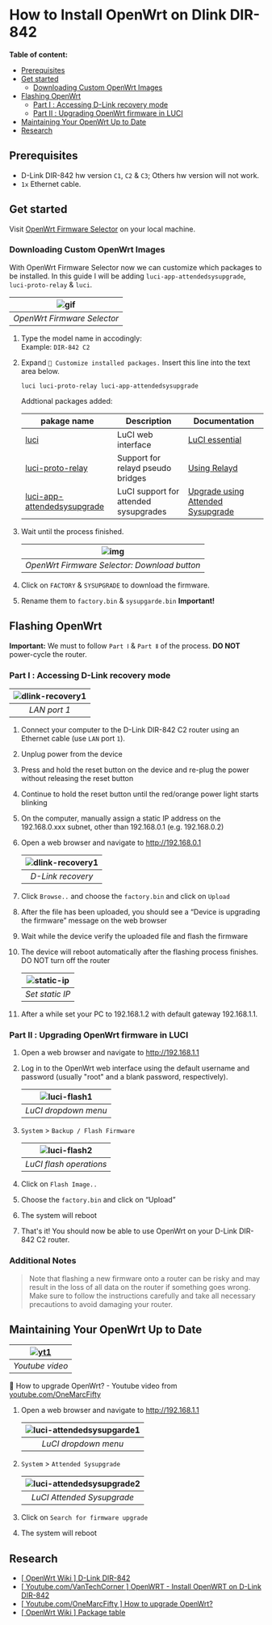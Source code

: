 # How to Install OpenWrt on Dlink DIR-842

**Table of content:**

- [Prerequisites](#prerequisites)
- [Get started](#get-started)
  - [Downloading Custom OpenWrt Images](P)
- [Flashing OpenWrt](#flashing-openwrt)
  - [Part Ⅰ : Accessing D-Link recovery mode](#part-ⅰ--accessing-d-link-recovery-mode)
  - [Part Ⅱ : Upgrading OpenWrt firmware in LUCI](#part-ⅱ--upgrading-openwrt-firmware-in-luci)
- [Maintaining Your OpenWrt Up to Date](#maintaining-your-openwrt-up-to-date)
- [Research](#research)

## Prerequisites

- D-Link DIR-842 hw version `C1`, `C2` & `C3`; Others hw version will not work.
- `1x` Ethernet cable.

## Get started

 Visit [OpenWrt Firmware Selector](https://firmware-selector.openwrt.org/) on your local machine.

### Downloading Custom OpenWrt Images  

With OpenWrt Firmware Selector now we can customize which packages to be installed. In this guide I will be adding `luci-app-attendedsysupgrade`,  `luci-proto-relay` & `luci`.  

| ![gif](./firmware-selector3.gif) |  
|:--:|  
| *OpenWrt Firmware Selector* |

1. Type the model name in accodingly:  
    Example: `DIR-842 C2`
2. Expand `🔽 Customize installed packages.` Insert this line into the text area below.  

    ```shell
    luci luci-proto-relay luci-app-attendedsysupgrade
    ```

    Addtional packages added:

    |   pakage name |   Description |   Documentation |
    |--- |--- | ---   |
    |   [luci](https://openwrt.org/packages/pkgdata/luci) |   LuCI web interface | [LuCI essential](https://openwrt.org/docs/guide-user/luci/luci.essentials)  |
    |   [luci-proto-relay](https://openwrt.org/packages/pkgdata/luci-proto-relay)	|   Support for relayd pseudo bridges	| [Using Relayd](https://openwrt.org/docs/guide-user/network/wifi/relay_configuration?s[]=luci&s[]=proto&s[]=relay#using_relayd)  |
    |   [luci-app-attendedsysupgrade](https://openwrt.org/packages/pkgdata/luci-app-attendedsysupgrade)	|   LuCI support for attended sysupgrades	|  [Upgrade using Attended Sysupgrade](https://openwrt.org/docs/guide-user/installation/attended.sysupgrade) |

3. Wait until the process finished.  

    | ![img](./firmware-selector2.png)  |  
    |:--:|  
    | *OpenWrt Firmware Selector: Download button* |

4. Click on `FACTORY` & `SYSUPGRADE` to download the firmware.  
5. Rename them to `factory.bin` & `sysupgarde.bin` **Important!**  

## Flashing OpenWrt

**Important:** We must to follow `Part Ⅰ` & `Part Ⅱ` of the process. **DO NOT** power-cycle the router.

### Part Ⅰ : Accessing D-Link recovery mode

| ![dlink-recovery1](./DIR-842-yback.png) |  
|:--:|  
| *LAN port 1* |

1. Connect your computer to the D-Link DIR-842 C2 router using an Ethernet cable (use `LAN` port `1`).
2. Unplug power from the device
3. Press and hold the reset button on the device and re-plug the power without releasing the reset button
4. Continue to hold the reset button until the red/orange power light starts blinking
5. On the computer, manually assign a static IP address on the 192.168.0.xxx subnet, other than 192.168.0.1 (e.g. 192.168.0.2)
6. Open a web browser and navigate to <http://192.168.0.1>  

    | ![dlink-recovery1](./dlink-recovery1.jpg) |  
    |:--:|  
    | *D-Link recovery* |

7. Click `Browse..` and choose the `factory.bin` and click on `Upload`  
8. After the file has been uploaded, you should see a “Device is upgrading the firmware” message on the web browser  
9. Wait while the device verify the uploaded file and flash the firmware  
10. The device will reboot automatically after the flashing process finishes. DO NOT turn off the router  

    | ![static-ip](./set%20-static-ip.png) |  
    |:--:|  
    | *Set static IP* |  
11. After a while set your PC to 192.168.1.2 with default gateway 192.168.1.1.  

### Part Ⅱ : Upgrading OpenWrt firmware in LUCI

1. Open a web browser and navigate to <http://192.168.1.1>  
2. Log in to the OpenWrt web interface using the default username and password (usually "root" and a blank password, respectively).  

    | ![luci-flash1](./luci-flash1.png)  |  
    |:--:|  
    | *LuCI dropdown menu* |
3. `System` > `Backup / Flash Firmware`  

    | ![luci-flash2](./luci-flash2.png) |  
    |:--:|  
    | *LuCI flash operations* |
4. Click on `Flash Image..`  
5. Choose the `factory.bin` and click on “Upload”
6. The system will reboot
7. That's it! You should now be able to use OpenWrt on your D-Link DIR-842 C2 router.  

### Additional Notes

> Note that flashing a new firmware onto a router can be risky and may result in the loss of all data on the router if something goes wrong. Make sure to follow the instructions carefully and take all necessary precautions to avoid damaging your router.

## Maintaining Your OpenWrt Up to Date

| [![yt1](https://img.youtube.com/vi/FFTPA6GkJjg/0.jpg)](https://www.youtube.com/watch?v=FFTPA6GkJjg&t=1092s)  |  
|:--:|  
| *Youtube video* |

🔼 How to upgrade OpenWrt? - Youtube video from [youtube.com/OneMarcFifty](https://www.youtube.com/@OneMarcFifty)

1. Open a web browser and navigate to <http://192.168.1.1>  

    | ![luci-attendedsysupgarde1](./luci-attendedsysupgrade1.png) |  
    |:--:|  
    | *LuCI dropdown menu* |

2. `System` > `Attended Sysupgrade`  

    | ![luci-attendedsysupgrade2](./luci-attendedsysupgrade2.png) |  
    |:--:|  
    | *LuCI Attended Sysupgrade* |
3. Click on `Search for firmware upgrade`
4. The system will reboot

## Research

- [[ OpenWrt Wiki ] D-Link DIR-842](https://openwrt.org/toh/d-link/dir-842)
- [[ Youtube.com/VanTechCorner ] OpenWRT - Install OpenWRT on D-Link DIR-842](https://www.youtube.com/watch?v=fVRWbprCZW8)
- [[ Youtube.com/OneMarcFifty ] How to upgrade OpenWrt?](https://www.youtube.com/watch?v=FFTPA6GkJjg)
- [[ OpenWrt Wiki ] Package table](https://openwrt.org/packages/table/start?dataflt%5BName_pkg-dependencies*%7E%5D=sysupgrade)